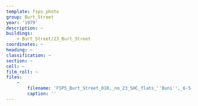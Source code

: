 ```yaml
---
template: fsps_photo
group: Burt_Street
year: '1979'
description: ~
buildings:
    - Burt_Street/23_Burt_Street
coordinates: ~
heading: ~
classification: ~
section: ~
cell: ~
film_roll: ~
files:
    -
        filename: 'FSPS_Burt_Street_010,_no_23_SHC_flats_''Buni'',_6-5-E,_1979.png'
        caption: ''
---
```

